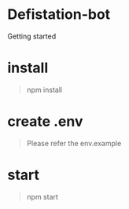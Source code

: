# Defistation-bot
Getting started
# install 
> npm install
# create .env 
>  Please refer the env.example
# start
> npm start